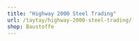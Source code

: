 ```yaml
---
title: "Highway 2000 Steel Trading"
url: /taytay/highway-2000-steel-trading/
shop: Baustoffe
---
```

